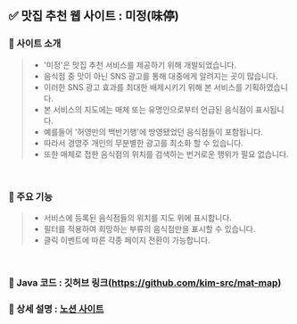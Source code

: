 ## ✅ 맛집 추천 웹 사이트 : 미정(味停)

### 📌 사이트 소개
> - '미정'은 맛집 추천 서비스를 제공하기 위해 개발되었습니다.
> - 음식점 중 맛이 아닌 SNS 광고를 통해 대중에게 알려지는 곳이 많습니다.
> - 이러한 SNS 광고 효과를 최대한 배제시키기 위해 본 서비스를 기획하였습니다.
> - 본 서비스의 지도에는 매체 또는 유명인으로부터 언급된 음식점이 표시됩니다.
> - 예를들어 '허영만의 백반기행'에 방영됐었던 음식점들이 포함됩니다.
> - 따라서 경영주 개인의 무분별한 광고를 최소화 할 수 있습니다.
> - 또한 매체로 접한 음식점의 위치를 검색하는 번거로운 행위가 필요 없습니다.

<br>

### 📌 주요 기능
> - 서비스에 등록된 음식점들의 위치를 지도 위에 표시합니다.
> - 필터를 적용하여 희망하는 부류의 음식점만을 표시할 수 있습니다.
> - 클릭 이벤트에 따른 각종 페이지 전환이 가능합니다.

<br>

### 📌 Java 코드 : 깃허브 링크(https://github.com/kim-src/mat-map)
### 📌 상세 설명 : <a href="https://kim-src.github.io/posts/GPR-%EB%B6%84%EC%84%9D%EA%B3%B5%EB%8F%99%EC%A1%B0%EC%82%AC%EC%84%9C-%EC%9E%90%EB%8F%99%ED%99%94-%ED%94%84%EB%A1%9C%EA%B7%B8%EB%9E%A8-%EA%B0%9C%EB%B0%9C-%ED%94%84%EB%A1%9C%EC%A0%9D%ED%8A%B8/">노션 사이트</a>
